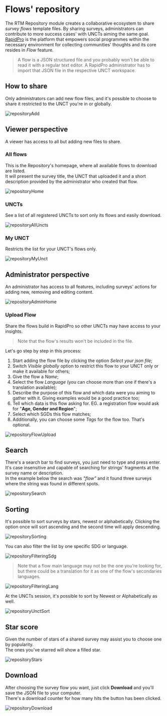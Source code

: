 # Flows' repository

The RTM Repository module creates a collaborative ecosystem<!-- gives the opportunity --> to share *survey flows* template files. By sharing surveys, administrators can contribute to more success cases' with UNCTs aiming the same goal.  
[RapidPro](https://rapidpro.ilhasoft.mobi) is the platform that empowers social programmes within the necessary environment for collecting communities' thoughts and its core resides in *Flow* feature.

> A flow is a JSON structured file and you probably won't be able to read it with a regular text editor. A RapidPro administrator has to import that JSON file in the respective UNCT workspace.

## How to share

Only administrators can add new flow files, and it's possible to choose to share it restricted to the UNCT you're in or globally.

![repositoryAdd](../../_images/repositoryAdd.png)

## Viewer perspective

A viewer has access to all but adding new files to share.

### All flows

This is the Repository's homepage, where all available flows to download are listed.  
It will present the survey title, the UNCT that uploaded it and a short description provided by the administrator who created that flow.

![repositoryHome](../../_images/repositoryHome.png)

### UNCTs

See a list of all registered UNCTs to sort only its flows and easily download.

![repositoryAllUncts](../../_images/repositoryUncts.png)

### My UNCT

Restricts the list for your UNCT's flows only.

![repositoryMyUnct](../../_images/repositoryMyUnct.png)

## Administrator perspective

An administrator has access to all features, including surveys' actions for adding new, removing and editing content.

![repositoryAdminHome](../../_images/repositoryAdminHome.png)

### Upload Flow

Share the flows build in RapidPro so other UNCTs may have access to your insights.

> Note that the flow's results won't be included in the file.

Let's go step by step in this process:

1. Start adding the flow file by clicking the option *Select your json file*;
2. Switch *Visible globally* option to restrict this flow to your UNCT only or make it available for others;
3. Give the flow a *Name*; 
4. Select the flow *Language* (you can choose more than one if there's a translation available);
5. Describe the purpose of this flow and which data were you aiming to gather with it. Giving examples would be a good practice too;
6. Tell which data is this flow asking for. EG. a registration flow would ask for "**Age, Gender and Region**";
7. Select which SGDs this flow matches;
8. Additionally, you can choose some *Tags* for the flow too. That's optional.

![repositoryFlowUpload](../../_images/repositoryFlowUpload.png) 

## Search

There's a search bar to find surveys, you just need to type and press enter. It's case insensitive and capable of searching for strings' fragments at the survey name or description.  
In the example below the search was *"flow"* and it found three surveys where the string was found in different spots.

![repositorySearch](../../_images/repositorySearch.png)

## Sorting

It's possible to sort surveys by stars, newest or alphabetically. Clicking the option once will sort ascending and the second time will apply descending.  

![repositorySorting](../../_images/repositorySorting.png)

You can also filter the list by one specific SDG or language.

![repositoryFilteringSdg](../../_images/repositoryFilteringSdg.png)

> Note that a flow main language may not be the one you're looking for, but there could be a translation for it as one of the flow's secondaries languages.

![repositoryFilteringLang](../../_images/repositoryFilteringLang.png)

At the UNCTs session, it's possible to sort by Newest or Alphabetically as well.

![repositoryUnctSort](../../_images/repositoryUnctSort.png)

## Star score

Given the number of stars of a shared survey may assist you to choose one by popularity.  
The ones you've starred will show a filled star.

![repositoryStars](../../_images/repositoryStars.png)

## Download

After choosing the survey flow you want, just click **Download** and you'll save the JSON file to your computer.  
There's a download counter for how many hits the button has been clicked.

![repositoryDownload](../../_images/repositoryDownload.png)
